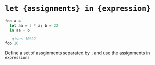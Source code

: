 # `let {assignments} in {expression}`

```haskell
foo a =
  let aa = a * a; b = 22
  in aa + b

-- gives 10022
foo 10
```

Define a set of assginments separated by `;` and use the assignments in
`expressions`
